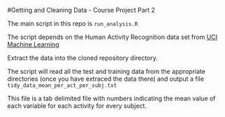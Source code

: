 #Getting and Cleaning Data - Course Project Part 2

The main script in this repo is `run_analysis.R`

The script depends on the Human Activity Recognition data set from [UCI Machine Learning](http://archive.ics.uci.edu/ml/datasets/Human+Activity+Recognition+Using+Smartphones)

Extract the data into the cloned repository directory.

The script will read all the test and training data from the appropriate directories (once you have extraced the data there) and output a file `tidy_data_mean_per_act_per_subj.txt`

This file is a tab delimited file with numbers indicating the mean value of each variable for each activity for every subject.
